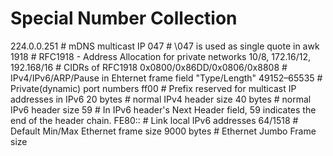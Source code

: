 # Special Number Collection
224.0.0.251 # mDNS multicast IP
047 # \047 is used as single quote in awk
1918 # RFC1918 - Address Allocation for private networks
10/8, 172.16/12, 192.168/16 # CIDRs of RFC1918
0x0800/0x86DD/0x0806/0x8808 # IPv4/IPv6/ARP/Pause in Ehternet frame field "Type/Length"
49152–65535 # Private(dynamic) port numbers
ff00 # Prefix reserved for multicast IP addresses in IPv6
20 bytes # normal IPv4 header size
40 bytes # normal IPv6 header size
59 # In IPv6 header's Next Header field, 59 indicates the end of the header chain.
FE80:: # Link local IPv6 addresses
64/1518 # Default Min/Max Ethernet frame size
9000 bytes # Ethernet Jumbo Frame size
